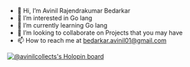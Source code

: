 - 👋 Hi, I’m Avinil Rajendrakumar Bedarkar
- 👀 I’m interested in Go lang
- 🌱 I’m currently learning Go lang
- 💞️ I’m looking to collaborate on Projects that you may have 
- 📫 How to reach me at bedarkar.avinil01@gmail.com

<!---
avinilcodes/avinilcodes is a ✨ special ✨ repository because its `README.md` (this file) appears on your GitHub profile.
You can click the Preview link to take a look at your changes.
--->
[![@avinilcollects's Holopin board](https://holopin.me/avinilcollects)](https://holopin.io/@avinilcollects)
